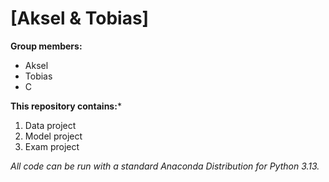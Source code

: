 # [Aksel & Tobias]

**Group members:**
- Aksel
- Tobias
- C

**This repository contains:***

1. Data project
1. Model project
1. Exam project

*All code can be run with a standard Anaconda Distribution for Python 3.13.*